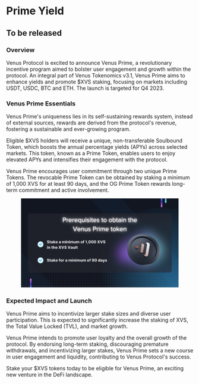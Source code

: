 # Prime Yield

## To be released

### **Overview**

Venus Protocol is excited to announce Venus Prime, a revolutionary incentive program aimed to bolster user engagement and growth within the protocol. An integral part of Venus Tokenomics v3.1, Venus Prime aims to enhance yields and promote $XVS staking, focusing on markets including USDT, USDC, BTC and ETH. The launch is targeted for Q4 2023.

### **Venus Prime Essentials**

Venus Prime's uniqueness lies in its self-sustaining rewards system, instead of external sources, rewards are derived from the protocol's revenue, fostering a sustainable and ever-growing program.

Eligible $XVS holders will receive a unique, non-transferable Soulbound Token, which boosts the annual percentage yields (APYs) across selected markets. This token, known as a Prime Token, enables users to enjoy elevated APYs and intensifies their engagement with the protocol.

Venus Prime encourages user commitment through two unique Prime Tokens. The revocable Prime Token can be obtained by staking a minimum of 1,000 XVS for at least 90 days, and the OG Prime Token rewards long-term commitment and active involvement.



<figure><img src="../.gitbook/assets/6e01c33d-ac9e-41d6-9542-fc2f3b0ecb90.png" alt=""><figcaption></figcaption></figure>

### **Expected Impact and Launch**

Venus Prime aims to incentivize larger stake sizes and diverse user participation. This is expected to significantly increase the staking of XVS, the Total Value Locked (TVL), and market growth.

Venus Prime intends to promote user loyalty and the overall growth of the protocol. By endorsing long-term staking, discouraging premature withdrawals, and incentivizing larger stakes, Venus Prime sets a new course in user engagement and liquidity, contributing to Venus Protocol's success.

Stake your $XVS tokens today to be eligible for Venus Prime, an exciting new venture in the DeFi landscape.
